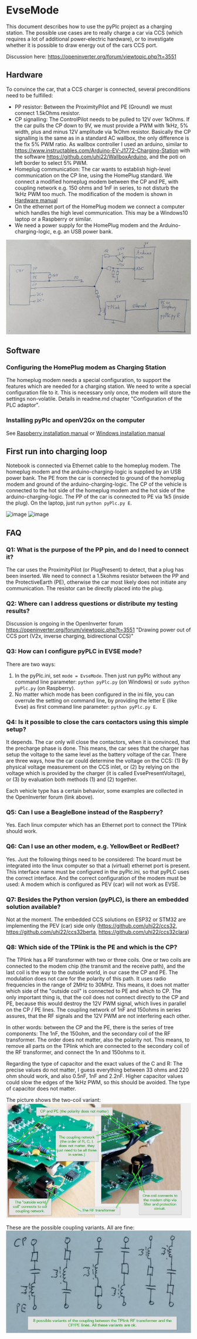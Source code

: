 # EvseMode

This document describes how to use the pyPlc project as a charging station. The possible use cases are to really charge a car via CCS (which requires a lot of additional power-electric hardware), or to investigate whether it is possible to draw energy out of the cars CCS port.

Discussion here: https://openinverter.org/forum/viewtopic.php?t=3551

## Hardware

To convince the car, that a CCS charger is connected, several preconditions need to be fulfilled:
* PP resistor: Between the ProximityPilot and PE (Ground) we must connect 1.5kOhms resistor.
* CP signalling: The ControlPilot needs to be pulled to 12V over 1kOhms. If the car pulls the CP down to 9V, we must provide a PWM with 1kHz, 5% width, plus and minus 12V amplitude via 1kOhm resistor. Basically the CP signalling is the same as in a standard AC wallbox, the only difference is the fix 5% PWM ratio. As wallbox controller I used an arduino, similar to https://www.instructables.com/Arduino-EV-J1772-Charging-Station with the software https://github.com/uhi22/WallboxArduino, and the poti on left border to select 5% PWM.
* Homeplug communication: The car wants to establish high-level communication on the CP line, using the HomePlug standard. We connect a modified homeplug modem between the CP and PE, with coupling network e.g. 150 ohms and 1nF in series, to not disturb the 1kHz PWM too much. The modification of the modem is shown in [Hardware manual](hardware.md)
* On the ethernet port of the HomePlug modem we connect a computer which handles the high level communication. This may be a Windows10 laptop or a Raspberry or similar.
* We need a power supply for the HomePlug modem and the Arduino-charging-logic, e.g. an USB power bank.

![image](EvseMode_BlockDiagram.jpg)

## Software

### Configuring the HomePlug modem as Charging Station

The homeplug modem needs a special configuration, to support the features which are needed for a charging station. We need to write a special configuration file to it. This is necessary only once, the modem will store the settings non-volatile.
Details in readme.md chapter "Configuration of the PLC adaptor".

### Installing pyPlc and openV2Gx on the computer
See [Raspberry installation manual](installation_on_raspberry.md) or 
[Windows installation manual](installation_on_windows.md)

## First run into charging loop
Notebook is connected via Ethernet cable to the homeplug modem. The homeplug modem and the arduino-charging-logic is supplied by an USB power bank. The PE from the car is connected to ground of the homeplug modem and ground of the arduino-charging-logic. The CP of the vehicle is connected to the hot side of the homeplug modem and the hot side of the arduino-charging-logic. The PP of the car is connected to PE via 1k5 (inside the plug).
On the laptop, just run `python pyPlc.py E`.

![image](foto_EvseMode_IoniqOutside.png)
![image](foto_EvseMode_IoniqTrunk.png)

## FAQ

### Q1: What is the purpose of the PP pin, and do I need to connect it?

The car uses the ProximityPilot (or PlugPresent) to detect, that a plug has been inserted. We need to connect a 1.5kohms resistor between
the PP and the ProtectiveEarth (PE), otherwise the car most likely does not initiate any communication. The resistor can be directly placed
into the plug.

### Q2: Where can I address questions or distribute my testing results?

Discussion is ongoing in the OpenInverter forum https://openinverter.org/forum/viewtopic.php?t=3551 "Drawing power out of CCS port (V2x, inverse charging, bidirectional CCS)"

### Q3: How can I configure pyPLC in EVSE mode?

There are two ways:
1. In the pyPlc.ini, set `mode = EvseMode`. Then just run pyPlc without any command line parameter: `python pyPlc.py` (on Windows) or `sudo python pyPlc.py` (on Raspberry).
2. No matter which mode has been configured in the ini file, you can overrule the setting on command line, by providing the letter E (like Evse) as first
command line parameter: `python pyPlc.py E`.

### Q4: Is it possible to close the cars contactors using this simple setup?

It depends. The car only will close the contactors, when it is convinced, that the precharge phase is done. This means, the car sees that
the charger has setup the voltage to the same level as the battery voltage of the car. There are three ways, how the car could determine
the voltage on the CCS: (1) By physical voltage measurement on the CCS inlet, or (2) by relying on the voltage which is provided by the
charger (it is called EvsePresentVoltage), or (3) by evaluation both methods (1) and (2) together.

Each vehicle type has a certain behavior, some examples are collected in the OpenInverter forum (link above).

### Q5: Can I use a BeagleBone instead of the Raspberry?

Yes. Each linux computer which has an Ethernet port to connect the TPlink should work.

### Q6: Can I use an other modem, e.g. YellowBeet or RedBeet?

Yes. Just the following things need to be considered: The board must be integrated into the linux computer so that a (virtual) ethernet port is
present. This interface name must be configured in the pyPlc.ini, so that pyPLC uses the correct interface. And the correct configuration of the modem must be used: A modem which is configured as PEV (car) will not work as EVSE.

### Q7: Besides the Python version (pyPLC), is there an embedded solution available?

Not at the moment. The embedded CCS solutions on ESP32 or STM32 are implementing the PEV (car) side only (https://github.com/uhi22/ccs32, https://github.com/uhi22/ccs32berta, https://github.com/uhi22/ccs32clara)

### Q8: Which side of the TPlink is the PE and which is the CP?

The TPlink has a RF transformer with two or three coils. One or two coils are connected to the modem chip (the transmit and the receive path), and the
last coil is the way to the outside world, in our case the CP and PE. The modulation does not care for the polarity of this path. It uses
radio frequencies in the range of 2MHz to 30MHz.
This means, it does not matter which side of the "outside coil" is connected to PE and which to CP.
The only important thing is, that the coil does not connect directly to the CP and PE, because this would destroy the 12V PWM signal, which
lives in parallel on the CP / PE lines. The coupling network of 1nF and 150ohms in series assures, that the RF signals and the 12V PWM
are not interfering each other.

In other words: between the CP and the PE, there is the series of tree components: The 1nF, the 150ohm, and the secondary coil of the RF transformer. The order does not matter, also the polarity not. This means, to remove all parts on the TPlink which are connected to the secondary coil of the RF transformer, and connect the 1n and 150ohms to it.

Regarding the type of capacitor and the exact values of the C and R: The precise values do not matter, I guess everything between 33 ohms and 220 ohm should work, and also 0.5nF, 1nF and 2.2nF. Higher capacitor values could slow the edges of the 1kHz PWM, so this should be avoided. The type of capacitor does not matter.

The picture shows the two-coil variant:
![image](TPlink_RF_transformer_and_coupling_network.jpg)

These are the possible coupling variants. All are fine:
![image](RF_coupling_eight_variants.jpg)

